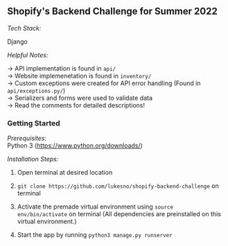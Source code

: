 ## Shopify's Backend Challenge for Summer 2022

_Tech Stack:_  

Django

_Helpful Notes:_  

-> API implementation is found in `api/`   
-> Website implemenetation is found in `inventory/`  
-> Custom exceptions were created for API error handling (Found in `api/exceptions.py/`)  
-> Serializers and forms were used to validate data  
-> Read the comments for detailed descriptions!


### Getting Started

_Prerequisites:_   
Python 3 (https://www.python.org/downloads/)

_Installation Steps:_
1. Open terminal at desired location 

2. `git clone https://github.com/lukesno/shopify-backend-challenge` on terminal

3. Activate the premade virtual environment using `source env/bin/activate` on terminal (All dependencies are preinstalled on this virtual environment.)

4. Start the app by running `python3 manage.py runserver`

